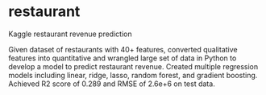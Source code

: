 # restaurant
Kaggle restaurant revenue prediction

Given dataset of restaurants with 40+ features, converted qualitative features into quantitative and wrangled large set of data in Python to develop a model to predict restaurant revenue. Created multiple regression models including linear, ridge, lasso, random forest, and gradient boosting. Achieved R2 score of 0.289 and RMSE of 2.6e+6 on test data.
